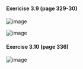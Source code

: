 #### Exericise 3.9 (page 329-30)
![image](https://user-images.githubusercontent.com/36027403/89093368-b2152f80-d387-11ea-9742-140109c70270.png)

![image](https://user-images.githubusercontent.com/36027403/89106113-30f48180-d3f5-11ea-8f0e-fc16872950fd.png)

#### Exercise 3.10 (page 336)
![image](https://user-images.githubusercontent.com/36027403/89106435-d6a8f000-d3f7-11ea-9294-f0ee2160c1a2.png)
